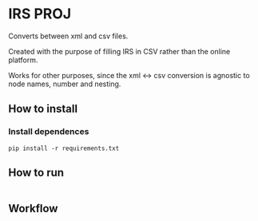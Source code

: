 # IRS PROJ
Converts between xml and csv files.


Created with the purpose of filling IRS in CSV rather than the online platform.

Works for other purposes, since the xml <-> csv conversion is agnostic to node names, number and nesting.

## How to install

### Install dependences

```
pip install -r requirements.txt
```

## How to run

```

```

## Workflow

